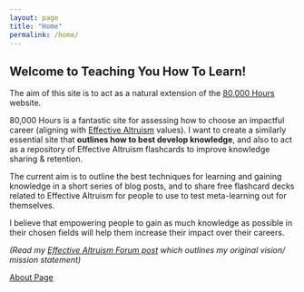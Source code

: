 ```yaml
---
layout: page
title: "Home"
permalink: /home/
---
```


## Welcome to Teaching You How To Learn! 

The aim of this site is to act as a natural extension of the [80,000 Hours](https://80000hours.org/) website. 

80,000 Hours is a fantastic site for assessing how to choose an impactful career (aligning with [Effective Altruism](https://www.effectivealtruism.org/) values). I want to create a similarly essential site that **outlines how to best develop knowledge**, and also to act as a repository of Effective Altruism flashcards to improve knowledge sharing & retention.

The current aim is to outline the best techniques for learning and gaining knowledge in a short series of blog posts, and to share free flashcard decks related to Effective Altruism for people to use to test meta-learning out for themselves. 

I believe that empowering people to gain as much knowledge as possible in their chosen fields will help them increase their impact over their careers.

*(Read my [Effective Altruism Forum post](https://forum.effectivealtruism.org/posts/EwJuWKicdY76rtCsN/utility-of-an-charity-similar-to-80-000-hours-teaching) which outlines my original vision/ mission statement)*

[About Page](about.md)